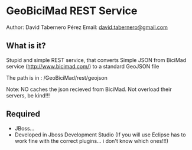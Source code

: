 GeoBiciMad REST Service
==========================================================================
Author: David Tabernero Pérez 
Email: david.tabernero@gmail.com

What is it?
-----------

Stupid and simple REST service, that converts Simple JSON from BiciMad service (http://www.bicimad.com/)  to a standard GeoJSON file

The path is in : /GeoBiciMad/rest/geojson

Note: NO caches the json recieved from BiciMad. Not overload their servers, be kind!!!


Required
---------
* JBoss...
* Developed in Jboss Development Studio (If you will use Eclipse has to work fine with the correct plugins... i don't know which ones!!!)